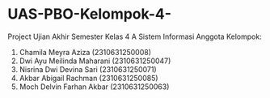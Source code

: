 # UAS-PBO-Kelompok-4-
Project Ujian Akhir Semester 
Kelas 4 A Sistem Informasi
Anggota Kelompok:
1. Chamila Meyra Aziza (2310631250008)
2. Dwi Ayu Meilinda Maharani (2310631250047)
3. Nisrina Dwi Devina Sari (2310631250071)
4. Akbar Abigail Rachman (2310631250085)
5. Moch Delvin Farhan Akbar (2310631250063)

